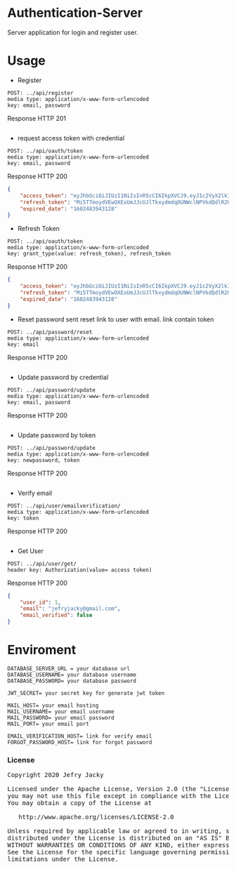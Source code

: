 # Authentication-Server
Server application for login and register user.


# Usage
* Register

```
POST: ../api/register
media type: application/x-www-form-urlencoded
key: email, password
```
Response HTTP 201
```json
```
 
* request access token with credential

```
POST: ../api/oauth/token
media type: application/x-www-form-urlencoded
key: email, password
```
Response HTTP 200
```json
{
    "access_token": "eyJhbGciOiJIUzI1NiIsInR5cCI6IkpXVCJ9.eyJ1c2VyX2lkIjoxLCJpc3N1ZV9kYXRlIjoxNjAyMzk3NTQzMTI4LCJleHBpcmVfZGF0ZSI6MTYwMjQ4Mzk0MzEyOH0=.O8XHwzSNWU7nigh+kcRd5zMZivb1fdF26JcJ33HL7GI=",
    "refresh_token": "Mi5TTmoydVEwOXExUmJJcUJlTkxydmdqOUNWclNPVkdQdlR2UDdLSmVMc3hGZmNCSmI3ZnJJOU5iNjBhMUlod1Zab2ZBandsTVFubHROK1dDS0RheTdXUHNwSk1QN3VxdVZURlJza3djZXpDTVVaemd0LzVjemhSbmdiTnFWNXVia1l2aHBGUWxlcjlDTm9rWjdlNWw3TTh6b0lmQjZTWjQzaWRKTzVBVlRka2s9",
    "expired_date": "1602483943128"
}
```

* Refresh Token
```
POST: ../api/oauth/token
media type: application/x-www-form-urlencoded
key: grant_type(value: refresh_token), refresh_token
```
Response HTTP 200
```json
{
    "access_token": "eyJhbGciOiJIUzI1NiIsInR5cCI6IkpXVCJ9.eyJ1c2VyX2lkIjoxLCJpc3N1ZV9kYXRlIjoxNjAyMzk3NTQzMTI4LCJleHBpcmVfZGF0ZSI6MTYwMjQ4Mzk0MzEyOH0=.O8XHwzSNWU7nigh+kcRd5zMZivb1fdF26JcJ33HL7GI=",
    "refresh_token": "Mi5TTmoydVEwOXExUmJJcUJlTkxydmdqOUNWclNPVkdQdlR2UDdLSmVMc3hGZmNCSmI3ZnJJOU5iNjBhMUlod1Zab2ZBandsTVFubHROK1dDS0RheTdXUHNwSk1QN3VxdVZURlJza3djZXpDTVVaemd0LzVjemhSbmdiTnFWNXVia1l2aHBGUWxlcjlDTm9rWjdlNWw3TTh6b0lmQjZTWjQzaWRKTzVBVlRka2s9",
    "expired_date": "1602483943128"
}
```

* Reset password
sent reset link to user with email. link contain token
```
POST: ../api/password/reset
media type: application/x-www-form-urlencoded
key: email
```
Response HTTP 200
```json
```

* Update password by credential
```
POST: ../api/password/update
media type: application/x-www-form-urlencoded
key: email, password
```
Response HTTP 200
```json
```

* Update password by token
```
POST: ../api/password/update
media type: application/x-www-form-urlencoded
key: newpassword, token
```
Response HTTP 200
```json
```

* Verify email
```
POST: ../api/user/emailverification/
media type: application/x-www-form-urlencoded
key: token
```
Response HTTP 200
```json
```

* Get User
```
POST: ../api/user/get/
header key: Authorization(value= access token)
```
Response HTTP 200
```json
{
    "user_id": 1,
    "email": "jefryjacky@gmail.com",
    "email_verified": false
}
```

# Enviroment

```
DATABASE_SERVER_URL = your database url
DATABASE_USERNAME= your database username
DATABASE_PASSWORD= your database password

JWT_SECRET= your secret key for generate jwt token

MAIL_HOST= your email hosting
MAIL_USERNAME= your email username
MAIL_PASSWORD= your email password
MAIL_PORT= your email port

EMAIL_VERIFICATION_HOST= link for verify email
FORGOT_PASSWORD_HOST= link for forgot password
```


### License
<pre>
Copyright 2020 Jefry Jacky

Licensed under the Apache License, Version 2.0 (the "License");
you may not use this file except in compliance with the License.
You may obtain a copy of the License at

   http://www.apache.org/licenses/LICENSE-2.0

Unless required by applicable law or agreed to in writing, software
distributed under the License is distributed on an "AS IS" BASIS,
WITHOUT WARRANTIES OR CONDITIONS OF ANY KIND, either express or implied.
See the License for the specific language governing permissions and
limitations under the License.
</pre>

